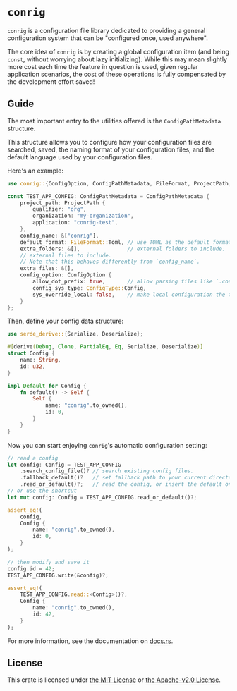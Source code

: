 # `conrig`

`conrig` is a configuration file library dedicated to providing a general
configuration system that can be "configured once, used anywhere".

The core idea of `conrig` is by creating a global configuration item
(and being `const`, without worrying about lazy initializing).
While this may mean slightly more cost each time the feature in question is used,
given regular application scenarios, the cost of these operations is
fully compensated by the development effort saved!

## Guide

The most important entry to the utilities offered is the `ConfigPathMetadata` structure.

This structure allows you to configure how your configuration
files are searched, saved, the naming format of your configuration files,
and the default language used by your configuration files.

Here's an example:

```rust
use conrig::{ConfigOption, ConfigPathMetadata, FileFormat, ProjectPath, ConfigType};

const TEST_APP_CONFIG: ConfigPathMetadata = ConfigPathMetadata {
    project_path: ProjectPath {
        qualifier: "org",
        organization: "my-organization",
        application: "conrig-test",
    },
    config_name: &["conrig"],
    default_format: FileFormat::Toml, // use TOML as the default format.
    extra_folders: &[],               // external folders to include.
    // external files to include.
    // Note that this behaves differently from `config_name`.
    extra_files: &[],
    config_option: ConfigOption {
        allow_dot_prefix: true,       // allow parsing files like `.conrig.toml`.
        config_sys_type: ConfigType::Config,
        sys_override_local: false,    // make local configuration the top priority.
    }
};
```

Then, define your config data structure:

```rust
use serde_derive::{Serialize, Deserialize};

#[derive(Debug, Clone, PartialEq, Eq, Serialize, Deserialize)]
struct Config {
    name: String,
    id: u32,
}

impl Default for Config {
    fn default() -> Self {
        Self {
            name: "conrig".to_owned(),
            id: 0,
        }
    }
}
```

Now you can start enjoying `conrig`'s automatic configuration setting:

```rust
// read a config
let config: Config = TEST_APP_CONFIG
    .search_config_file()? // search existing config files.
    .fallback_default()?   // set fallback path to your current directory.
    .read_or_default()?;   // read the config, or insert the default one.
// or use the shortcut
let mut config: Config = TEST_APP_CONFIG.read_or_default()?;

assert_eq!(
    config,
    Config {
        name: "conrig".to_owned(),
        id: 0,
    }
);

// then modify and save it
config.id = 42;
TEST_APP_CONFIG.write(&config)?;

assert_eq!(
    TEST_APP_CONFIG.read::<Config>()?,
    Config {
        name: "conrig".to_owned(),
        id: 42,
    }
);
```

For more information, see the documentation on [docs.rs](https://docs.rs/conrig/).

## License

This crate is licensed under [the MIT License](./LICENSE-MIT) or [the Apache-v2.0 License](./LICENSE-APACHE).
